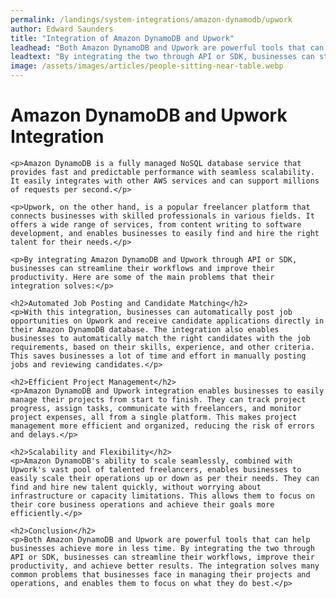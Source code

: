 ```yaml
---
permalink: /landings/system-integrations/amazon-dynamodb/upwork
author: Edward Saunders
title: "Integration of Amazon DynamoDB and Upwork"
leadhead: "Both Amazon DynamoDB and Upwork are powerful tools that can help businesses achieve more in less time"
leadtext: "By integrating the two through API or SDK, businesses can streamline their workflows, improve their productivity, and achieve better results. The integration solves many common problems that businesses face in managing their projects and operations, and enables them to focus on what they do best."
image: /assets/images/articles/people-sitting-near-table.webp
---
```

<div class="arttext">
	<h1>Amazon DynamoDB and Upwork Integration</h1>

	<p>Amazon DynamoDB is a fully managed NoSQL database service that provides fast and predictable performance with seamless scalability. It easily integrates with other AWS services and can support millions of requests per second.</p>

	<p>Upwork, on the other hand, is a popular freelancer platform that connects businesses with skilled professionals in various fields. It offers a wide range of services, from content writing to software development, and enables businesses to easily find and hire the right talent for their needs.</p>

	<p>By integrating Amazon DynamoDB and Upwork through API or SDK, businesses can streamline their workflows and improve their productivity. Here are some of the main problems that their integration solves:</p>

	<h2>Automated Job Posting and Candidate Matching</h2>
	<p>With this integration, businesses can automatically post job opportunities on Upwork and receive candidate applications directly in their Amazon DynamoDB database. The integration also enables businesses to automatically match the right candidates with the job requirements, based on their skills, experience, and other criteria. This saves businesses a lot of time and effort in manually posting jobs and reviewing candidates.</p>

	<h2>Efficient Project Management</h2>
	<p>Amazon DynamoDB and Upwork integration enables businesses to easily manage their projects from start to finish. They can track project progress, assign tasks, communicate with freelancers, and monitor project expenses, all from a single platform. This makes project management more efficient and organized, reducing the risk of errors and delays.</p>

	<h2>Scalability and Flexibility</h2>
	<p>Amazon DynamoDB's ability to scale seamlessly, combined with Upwork's vast pool of talented freelancers, enables businesses to easily scale their operations up or down as per their needs. They can find and hire new talent quickly, without worrying about infrastructure or capacity limitations. This allows them to focus on their core business operations and achieve their goals more efficiently.</p>

	<h2>Conclusion</h2>
	<p>Both Amazon DynamoDB and Upwork are powerful tools that can help businesses achieve more in less time. By integrating the two through API or SDK, businesses can streamline their workflows, improve their productivity, and achieve better results. The integration solves many common problems that businesses face in managing their projects and operations, and enables them to focus on what they do best.</p>

</div>